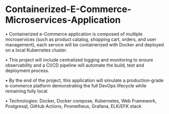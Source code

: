 # Containerized-E-Commerce-Microservices-Application

• Containerized e-Commerce application is composed of multiple microservices (such as product catalog, shopping cart, orders, and user management), each service will be containerized with Docker and deployed on a local Kubernetes cluster. 

• This project will include centralized logging and monitoring to ensure observability and a CI/CD pipeline will automate the build, test and deployment process. 

• By the end of the project, this application will simulate a production-grade e-commerce platform demonstrating the full DevOps lifecycle while remaining fully local.

• Technologies: Docker, Docker compose, Kubernetes, Web Framework, Postgresql, GitHub Actions, Prometheus, Grafana, ELK/EFK stack
